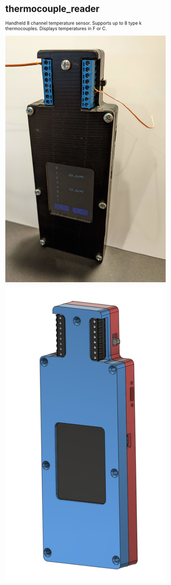 # thermocouple_reader

Handheld 8 channel temperature sensor.  Supports up to 8 type k thermocouples.  Displays temperatures in F or C.

![photo](PXL_20220326_191157002.jpg)

![cad](CAD%20Screenshot.png)
